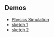 ## Demos
- [Physics Simulation](Javascript/physics%20sim)
- [sketch 1](Javascript/sketch1)
- [sketch 2](Javascriptsketch2)
